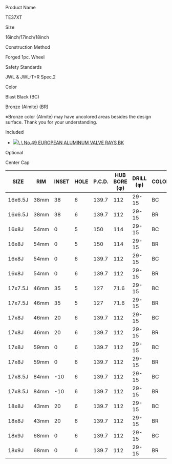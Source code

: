 Product Name

TE37XT

Size

16inch/17inch/18inch

Construction Method

Forged 1pc. Wheel

Safety Standards

JWL & JWL-T+R Spec.2

Color

Blast Black (BC)

Bronze (Almite) (BR)

※Bronze color (Almite) may have uncolored areas besides the design surface. Thank you for your understanding.

Included

- [![](https://www.rayswheels.co.jp/lacne/news/upload/wheel_part/av49.jpg)\\
\\
No.49 EUROPEAN ALUMINUM VALVE RAYS BK](https://www.rayswheels.co.jp/en/products/wheel-parts/6#part-93)

Optional

Center Cap

| SIZE | RIM | INSET | HOLE | P.C.D. | HUB<br>BORE<br>(φ) | DRILL<br>(φ) | COLOR | PRICE | LOAD<br>(lbs) | CODE |
| --- | --- | --- | --- | --- | --- | --- | --- | --- | --- | --- |
| 16x6.5J | 38mm | 38 | 6 | 139.7 | 112 | 29-15 | BC | ¥72,000 | 2,105 | 06296653816BC |
| 16x6.5J | 38mm | 38 | 6 | 139.7 | 112 | 29-15 | BR | ¥76,000 | 2,105 | 06296653816BR |
| 16x8J | 54mm | 0 | 5 | 150 | 114 | 29-15 | BC | ¥75,000 | 2,105 | 06296800018BC |
| 16x8J | 54mm | 0 | 5 | 150 | 114 | 29-15 | BR | ¥79,000 | 2,105 | 06296800018BR |
| 16x8J | 54mm | 0 | 6 | 139.7 | 112 | 29-15 | BC | ¥75,000 | 2,105 | 06296800016BC |
| 16x8J | 54mm | 0 | 6 | 139.7 | 112 | 29-15 | BR | ¥79,000 | 2,105 | 06296800016BR |
| 17x7.5J | 46mm | 35 | 5 | 127 | 71.6 | 29-15 | BC | ¥90,000 |  | 06297753589BC |
| 17x7.5J | 46mm | 35 | 5 | 127 | 71.6 | 29-15 | BR | ¥94,000 |  | 06297753589BR |
| 17x8J | 46mm | 20 | 6 | 139.7 | 112 | 29-15 | BC | ¥91,000 | 2,600 | 06297802016BC |
| 17x8J | 46mm | 20 | 6 | 139.7 | 112 | 29-15 | BR | ¥95,000 | 2,600 | 06297802016BR |
| 17x8J | 59mm | 0 | 6 | 139.7 | 112 | 29-15 | BC | ¥91,000 | 2,600 | 06297800016BC |
| 17x8J | 59mm | 0 | 6 | 139.7 | 112 | 29-15 | BR | ¥95,000 | 2,600 | 06297800016BR |
| 17x8.5J | 84mm | -10 | 6 | 139.7 | 112 | 29-15 | BC | ¥92,000 | 2,600 | 06297857016BC |
| 17x8.5J | 84mm | -10 | 6 | 139.7 | 112 | 29-15 | BR | ¥96,000 | 2,600 | 06297857016BR |
| 18x8J | 43mm | 20 | 6 | 139.7 | 112 | 29-15 | BC | ¥99,000 | 2,600 | 06298802016BC |
| 18x8J | 43mm | 20 | 6 | 139.7 | 112 | 29-15 | BR | ¥103,000 | 2,600 | 06298802016BR |
| 18x9J | 68mm | 0 | 6 | 139.7 | 112 | 29-15 | BC | ¥101,000 | 2,600 | 06298900016BC |
| 18x9J | 68mm | 0 | 6 | 139.7 | 112 | 29-15 | BR | ¥105,000 | 2,600 | 06298900016BR |